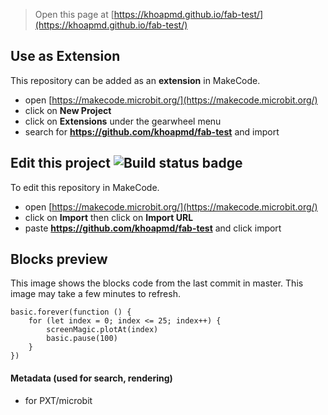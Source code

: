 
> Open this page at [https://khoapmd.github.io/fab-test/](https://khoapmd.github.io/fab-test/)

## Use as Extension

This repository can be added as an **extension** in MakeCode.

* open [https://makecode.microbit.org/](https://makecode.microbit.org/)
* click on **New Project**
* click on **Extensions** under the gearwheel menu
* search for **https://github.com/khoapmd/fab-test** and import

## Edit this project ![Build status badge](https://github.com/khoapmd/fab-test/workflows/MakeCode/badge.svg)

To edit this repository in MakeCode.

* open [https://makecode.microbit.org/](https://makecode.microbit.org/)
* click on **Import** then click on **Import URL**
* paste **https://github.com/khoapmd/fab-test** and click import

## Blocks preview

This image shows the blocks code from the last commit in master.
This image may take a few minutes to refresh.

```blocks
basic.forever(function () {
    for (let index = 0; index <= 25; index++) {
        screenMagic.plotAt(index)
        basic.pause(100)
    }
})
```

#### Metadata (used for search, rendering)

* for PXT/microbit
<script src="https://makecode.com/gh-pages-embed.js"></script><script>makeCodeRender("{{ site.makecode.home_url }}", "{{ site.github.owner_name }}/{{ site.github.repository_name }}");</script>
